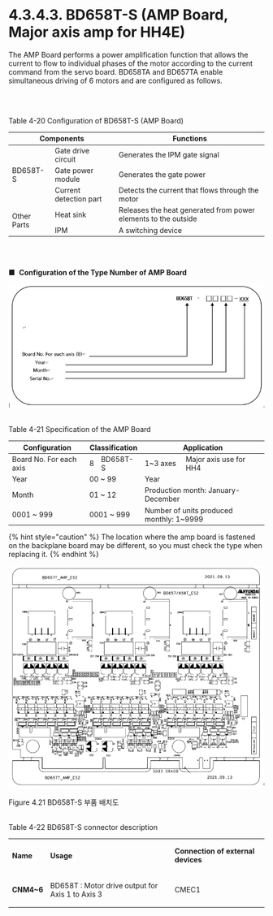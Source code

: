 ﻿# 4.3.4.3. BD658T-S (AMP Board, Major axis amp for HH4E)

The AMP Board performs a power amplification function that allows the current to flow to individual phases of the motor according to the current command from the servo board. BD658TA and BD657TA enable simultaneous driving of 6 motors and are configured as follows.


<br><br>

Table 4-20 Configuration of BD658T-S (AMP Board)
<table>
<thead>
  <tr>
    <th colspan="2">Components</th>
    <th>Functions</th>
  </tr>
</thead>
<tbody>
  <tr>
    <td rowspan="6">BD658T-S</td>
    <td>Gate drive circuit</td>
    <td>Generates the IPM gate signal</td>
  </tr>
  <tr>
    <td>Gate power module</td>
    <td>Generates the gate power</td>
  </tr>
  <tr>
    <td>Current detection part</td>
    <td>Detects the current that flows through the motor</td>
  </tr>
  <tr></tr>
  <tr></tr>
  <tr></tr>
  <tr>
    <td rowspan="4">Other Parts</td>
    <td>Heat sink</td>
    <td>Releases the heat generated from power elements to the outside</td>
  </tr>
  <tr>
  <td>IPM</td>
  <td>A switching device</td>
  </tr>
</tbody>
</table>

<br><br>

■  **Configuration of the Type Number of AMP Board**

![](../../../_assets/4.3.4.3_앰프보드형번구성.PNG)
<br><br>


Table 4-21 Specification of the AMP Board

<table>
<thead>
  <tr>
    <th>Configuration</th>
    <th colspan="2">Classification</th>
    <th colspan="2">Application</th>
  </tr>
</thead>
<tbody>
  <tr>
    <td rowspan="2">Board No. For each axis
</td>
    <td>8</td>
    <td>BD658T-S</td>
    <td>1~3 axes</td>
    <td rowspan="2">Major axis use for HH4</td>
  </tr>
  <tr>
  </tr>
  <tr>
    <td>Year</td>
    <td colspan="2">00 ~ 99</td>
    <td colspan="2">Year</td>
  </tr>
  <tr>
    <td>Month</td>
    <td colspan="2">01 ~ 12</td>
    <td colspan="2">Production month: January-December</td>
  </tr>
  <tr>
    <td>0001 ~ 999</td>
    <td colspan="2">0001 ~ 999</td>
    <td colspan="2">Number of units produced monthly: 1~9999</td>
  </tr>
</tbody>
</table>

{% hint style="caution" %}
The location where the amp board is fastened on the backplane board may be different, so you must check the type when replacing it.
{% endhint %}

![](../../../_assets/4.3.4.3_앰프보드BD658T-S_부품배치도.PNG)

Figure 4.21 BD658T-S 부품 배치도
<br><br>

Table 4-22 BD658T-S connector description

<table>
<tbody>
<tr class="odd">
<td><p><strong>Name</strong></p></td>
<td><p><strong>Usage</strong></p></td>
<td><p><strong>Connection of external devices</strong></p></td>
</tr>
<tr class="even">
<td><p><strong>CNM4~6</strong></p></td>
<td><p>BD658T : Motor drive output for Axis 1 to Axis 3</p>
</td>
<td><p>CMEC1</p></td>
</tr>

</tbody>
</table>

